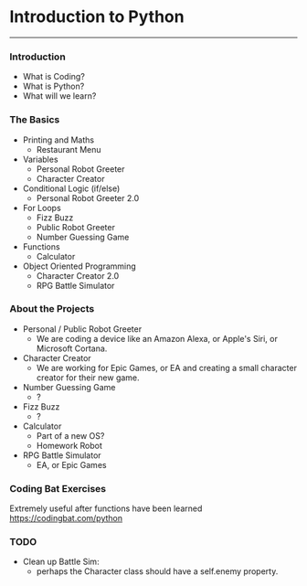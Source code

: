 # Introduction to Python
---

### Introduction
- What is Coding?
- What is Python?
- What will we learn?

### The Basics
- Printing and Maths
  - Restaurant Menu
- Variables
  - Personal Robot Greeter
  - Character Creator
- Conditional Logic (if/else)
  - Personal Robot Greeter 2.0
- For Loops
  - Fizz Buzz
  - Public Robot Greeter
  - Number Guessing Game
- Functions
  - Calculator
- Object Oriented Programming
  - Character Creator 2.0
  - RPG Battle Simulator

### About the Projects
- Personal / Public Robot Greeter
  - We are coding a device like an Amazon Alexa, or Apple's Siri, or Microsoft Cortana.
- Character Creator
  - We are working for Epic Games, or EA and creating a small character creator for their new game.
- Number Guessing Game
  - ?
- Fizz Buzz
  - ?
- Calculator
  - Part of a new OS?
  - Homework Robot
- RPG Battle Simulator
  - EA, or Epic Games

### Coding Bat Exercises
Extremely useful after functions have been learned
https://codingbat.com/python

### TODO
- Clean up Battle Sim:
  - perhaps the Character class should have a self.enemy property.
